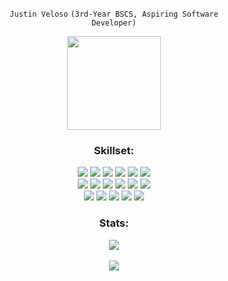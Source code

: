 <div align="center">

  <code>Justin Veloso</code>
  <code>(3rd-Year BSCS, Aspiring Software Developer)</code>

  <img src="https://media.tenor.com/GqKrjNyIJrMAAAAi/duck.gif" width="150" />

  <br>

  <h3>Skillset:</h3>
  
  <!-- Languages -->
  <img src="https://img.shields.io/badge/-TypeScript-000000?style=flat-square&logo=typescript" />
  <img src="https://img.shields.io/badge/-JavaScript-000000?style=flat-square&logo=javascript" />
  <img src="https://img.shields.io/badge/-Python-000000?style=flat-square&logo=python" />
  <img src="https://img.shields.io/badge/-C++-000000?style=flat-square&logo=c" />
  <img src="https://img.shields.io/badge/-HTML5-000000?style=flat-square&logo=html5" />
  <img src="https://img.shields.io/badge/-CSS3-000000?style=flat-square&logo=css3" />
  
  <br>
  <!-- Frameworks & Tools -->
  <img src="https://img.shields.io/badge/-React-000000?style=flat-square&logo=react" />
  <img src="https://img.shields.io/badge/-Vite-000000?style=flat-square&logo=vite" />
  <img src="https://img.shields.io/badge/-MySQL-000000?style=flat-square&logo=mysql" />
  <img src="https://img.shields.io/badge/-MongoDB-000000?style=flat-square&logo=mongodb" />
  <img src="https://img.shields.io/badge/-CockroachDB-000000?style=flat-square&logo=cockroachdb" />
  <img src="https://img.shields.io/badge/-SQLAlchemy-000000?style=flat-square&logo=sqlalchemy" />
  
  <br>
  
  <img src="https://img.shields.io/badge/-Alembic-000000?style=flat-square&logo=alembic" />
  <img src="https://img.shields.io/badge/-Amazon%20AWS-000000?style=flat-square&logo=amazon-web-services" />
  <img src="https://img.shields.io/badge/-Git-000000?style=flat-square&logo=git" />
  <img src="https://img.shields.io/badge/-GitHub-000000?style=flat-square&logo=github" />
  <img src="https://img.shields.io/badge/-Docker-000000?style=flat-square&logo=docker" />

  <h3>Stats:</h3>
  
  <!-- GitHub Stats -->
  <img src="https://github-readme-stats.vercel.app/api?username=ThatDott&bg_color=000000&card_height=150&show_icons=true&hide_border=false&hide_title=true&ring_color=ffd65c&icon_color=ffd65c&text_color=FFFFFF" />
  <br><br>
  <img src="https://github-readme-streak-stats.herokuapp.com?user=ThatDott&background=000000&border_radius=4.6&card_width=466&card_height=150&stroke=120d00&ring=ffd65c&currStreakNum=ffffff&currStreakLabel=ffffff&sideLabels=ffffff&fire=ffcf40&sideNums=ffffff&dates=ffffff&border=EBEBEB&excludeDaysLabel=EBEBEB" />
  <br><br>
  
</div>
